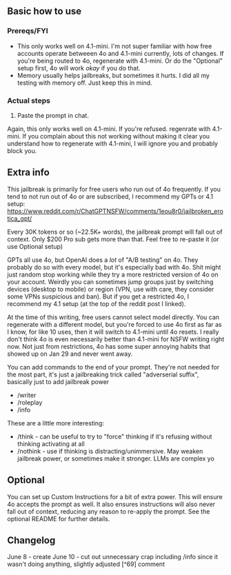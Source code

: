 ## Basic how to use
### Prereqs/FYI
- This only works well on 4.1-mini. I'm not super familiar with how free accounts operate betweeen 4o and 4.1-mini currently, lots of changes. If you're being routed to 4o, regenerate with 4.1-mini. Or do the "Optional" setup first, 4o will work *okay* if you do that.
- Memory usually helps jailbreaks, but sometimes it hurts. I did all my testing with memory off. Just keep this in mind.
### Actual steps
1. Paste the prompt in chat.

Again, this only works well on 4.1-mini. If you're refused. regenrate with 4.1-mini. If you complain about this not working without making it clear you understand how to regenerate with 4.1-mini, I will ignore you and probably block you.

## Extra info
This jailbreak is primarily for free users who run out of 4o frequently. If you tend to not run out of 4o or are subscribed, I recommend my GPTs or 4.1 setup: https://www.reddit.com/r/ChatGPTNSFW/comments/1eou8r0/jailbroken_erotica_gpt/

Every 30K tokens or so (~22.5K+ words), the jailbreak prompt will fall out of context. Only $200 Pro sub gets more than that. Feel free to re-paste it (or use Optional setup)

GPTs all use 4o, but OpenAI does a _lot_ of "A/B testing" on 4o. They probably do so with every model, but it's especially bad with 4o. Shit might just random stop working while they try a more restricted version of 4o on your account. Weirdly you can sometimes jump groups just by switching devices (desktop to mobile) or region (VPN, use with care, they consider some VPNs suspicious and ban). But if you get a restricted 4o, I recommend my 4.1 setup (at the top of the reddit post I linked).

At the time of this writing, free users cannot select model directly. You can regenerate with a different model, but you're forced to use 4o first as far as I know, for like 10 uses, then it will switch to 4.1-mini until 4o resets. I really don't think 4o is even necessarily better than 4.1-mini for NSFW writing right now. Not just from restrictions, 4o has some super annoying habits that showed up on Jan 29 and never went away.

You can add commands to the end of your prompt. They're not needed for the most part, it's just a jailbreaking trick called "adverserial suffix", basically just to add jailbreak power

- /writer
- /roleplay
- /info

These are a little more interesting:

- /think - can be useful to try to "force" thinking if it's refusing without thinking activating at all
- /nothink - use if thinking is distracting/unimmersive. May weaken jailbreak power, or sometimes make it stronger. LLMs are complex yo

## Optional
You can set up Custom Instructions for a bit of extra power. This will ensure 4o accepts the prompt as well. It also ensures instructions will also never fall out of context, reducing any reason to re-apply the prompt. See the optional README for further details.

## Changelog
June 8 - create
June 10 - cut out unnecessary crap including /info since it wasn't doing anything, slightly adjusted [^69] comment
